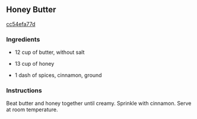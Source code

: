 ## Honey Butter

[cc54efa77d](http://www.food.com/recipe/honey-butter-67078)

### Ingredients

 - 12 cup of butter, without salt

 - 13 cup of honey

 - 1 dash of spices, cinnamon, ground

### Instructions

Beat butter and honey together until creamy. Sprinkle with cinnamon. Serve at room temperature.